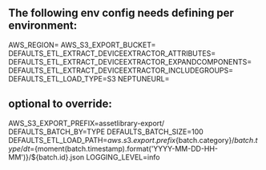 ## The following env config needs defining per environment:

AWS_REGION=
AWS_S3_EXPORT_BUCKET=
DEFAULTS_ETL_EXTRACT_DEVICEEXTRACTOR_ATTRIBUTES=
DEFAULTS_ETL_EXTRACT_DEVICEEXTRACTOR_EXPANDCOMPONENTS=
DEFAULTS_ETL_EXTRACT_DEVICEEXTRACTOR_INCLUDEGROUPS=
DEFAULTS_ETL_LOAD_TYPE=S3
NEPTUNEURL=


## optional to override:
AWS_S3_EXPORT_PREFIX=assetlibrary-export/
DEFAULTS_BATCH_BY=TYPE
DEFAULTS_BATCH_SIZE=100
DEFAULTS_ETL_LOAD_PATH=${aws.s3.export.prefix}${batch.category}/${batch.type}/dt=${moment(batch.timestamp).format('YYYY-MM-DD-HH-MM')}/${batch.id}.json
LOGGING_LEVEL=info
